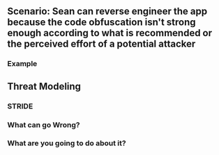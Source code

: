 ## Scenario: Sean can reverse engineer the app because the code obfuscation isn't strong enough according to what is recommended or the perceived effort of a potential attacker

### Example

## Threat Modeling

### STRIDE

### What can go Wrong?

### What are you going to do about it?